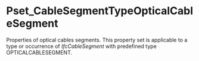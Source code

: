 # Pset_CableSegmentTypeOpticalCableSegment

Properties of optical cables segments. This property set is applicable to a type or occurrence of _IfcCableSegment_ with predefined type OPTICALCABLESEGMENT.

